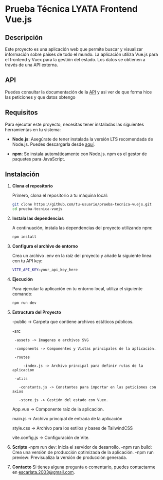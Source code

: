 # Prueba Técnica LYATA Frontend Vue.js

## Descripción

Este proyecto es una aplicación web que permite buscar y visualizar información sobre países de todo el mundo. La aplicación utiliza Vue.js para el frontend y Vuex para la gestión del estado. Los datos se obtienen a través de una API externa.

## API
Puedes consultar la documentación de la [API](https://countrystatecity.in/docs/)
y asi ver de que forma hice las peticiones y que datos obtengo

## Requisitos

Para ejecutar este proyecto, necesitas tener instaladas las siguientes herramientas en tu sistema:

- **Node.js**: Asegúrate de tener instalada la versión LTS recomendada de Node.js. Puedes descargarla desde [aquí](https://nodejs.org/).

- **npm**: Se instala automáticamente con Node.js. npm es el gestor de paquetes para JavaScript.

## Instalación

1. **Clona el repositorio**

   Primero, clona el repositorio a tu máquina local:

   ```bash
   git clone https://github.com/tu-usuario/prueba-tecnica-vuejs.git
   cd prueba-tecnica-vuejs


2. **Instala las dependencias**

    A continuación, instala las dependencias del proyecto utilizando npm:
    ```bash
    npm install


3. **Configura el archivo de entorno**

    Crea un archivo .env en la raíz del proyecto y añade la siguiente línea con tu API key:
    ```bash
    VITE_API_KEY=your_api_key_here

4. **Ejecución**
    
    Para ejecutar la aplicación en tu entorno local, utiliza el siguiente comando:
    ```bash
    npm run dev


5. **Estructura del Proyecto**
    
    -public -> Carpeta que contiene archivos estáticos públicos.
    
    -src
        
        -assets -> Imagenes o archivos SVG
        
        -components -> Componentes y Vistas principales de la aplicación.
       
        -routes
            
            -index.js -> Archivo principal para definir rutas de la aplicacion
        
        -utils  
          
          -constants.js -> Constantes para importar en las peticiones con axios
          
          -store.js -> Gestión del estado con Vuex.
    
    App.vue -> Componente raíz de la aplicación.
    
    main.js -> Archivo principal de entrada de la aplicación
    
    style.css -> Archivo para los estilos y bases de TailwindCSS
    
    vite.config.js -> Configuración de Vite.

6. **Scripts**
    -npm run dev: Inicia el servidor de desarrollo.
    -npm run build: Crea una versión de producción optimizada de la aplicación.
    -npm run preview: Previsualiza la versión de producción generada.

7. **Contacto**
    Si tienes alguna pregunta o comentario, puedes contactarme en escarlata.2003@gmail.com.